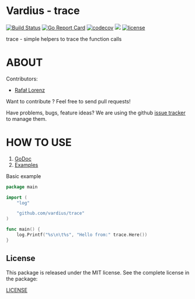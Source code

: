 Vardius - trace
================
[![Build Status](https://travis-ci.org/vardius/trace.svg?branch=master)](https://travis-ci.org/vardius/trace)
[![Go Report Card](https://goreportcard.com/badge/github.com/vardius/trace)](https://goreportcard.com/report/github.com/vardius/trace)
[![codecov](https://codecov.io/gh/vardius/trace/branch/master/graph/badge.svg)](https://codecov.io/gh/vardius/trace)
[![](https://godoc.org/github.com/vardius/trace?status.svg)](http://godoc.org/github.com/vardius/trace)
[![license](https://img.shields.io/github/license/mashape/apistatus.svg)](https://github.com/vardius/trace/blob/master/LICENSE.md)

trace - simple helpers to trace the function calls

ABOUT
==================================================
Contributors:

* [Rafał Lorenz](http://rafallorenz.com)

Want to contribute ? Feel free to send pull requests!

Have problems, bugs, feature ideas?
We are using the github [issue tracker](https://github.com/vardius/trace/issues) to manage them.

HOW TO USE
==================================================

1. [GoDoc](http://godoc.org/github.com/vardius/trace)
2. [Examples](http://godoc.org/github.com/vardius/trace#pkg-examples)

Basic example
```go
package main

import (
    "log"

    "github.com/vardius/trace"
)

func main() {
    log.Printf("%s\n\t%s", "Hello from:" trace.Here())
}
```

License
-------

This package is released under the MIT license. See the complete license in the package:

[LICENSE](LICENSE.md)
